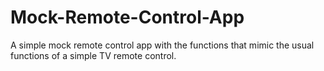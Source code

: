 # Mock-Remote-Control-App
A simple mock remote control app with the functions that mimic the usual functions of a simple TV remote control. 
